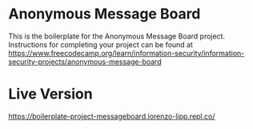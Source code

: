 # Anonymous Message Board

This is the boilerplate for the Anonymous Message Board project. Instructions for completing your project can be found at https://www.freecodecamp.org/learn/information-security/information-security-projects/anonymous-message-board

# Live Version

https://boilerplate-project-messageboard.lorenzo-lipp.repl.co/
